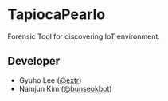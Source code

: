 # TapiocaPearlo
Forensic Tool for discovering IoT environment.

## Developer
* Gyuho Lee ([@extr](https://github.com/iidx))
* Namjun Kim ([@bunseokbot](https://github.com/bunseokbot))
